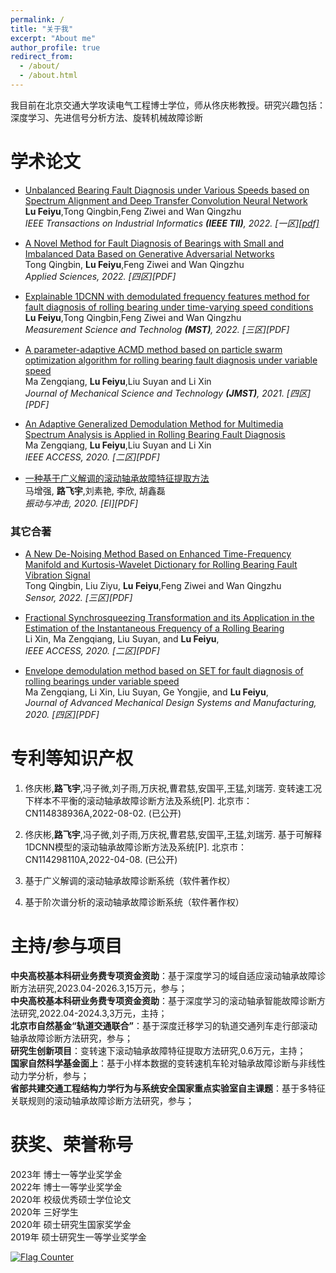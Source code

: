 ```yaml
---
permalink: /
title: "关于我"
excerpt: "About me"
author_profile: true
redirect_from: 
  - /about/
  - /about.html
---
```


我目前在北京交通大学攻读电气工程博士学位，师从佟庆彬教授。研究兴趣包括：深度学习、先进信号分析方法、旋转机械故障诊断

学术论文
======

<ul>
<li><p><a href="https://ieeexplore.ieee.org/document/9931460">Unbalanced Bearing Fault Diagnosis under Various Speeds based on Spectrum Alignment and Deep Transfer Convolution Neural Network</a> <br />
 <b>Lu Feiyu</b>,Tong Qingbin,Feng Ziwei and Wan Qingzhu <br />
<i>IEEE Transactions on Industrial Informatics <b>(IEEE TII)</b>, 2022. [一区]<a href="files/Unbalanced_Bearing_Fault_Diagnosis_under_Various_Speeds_based_on_Spectrum_Alignment_and_Deep_Transfer_Convolution_Neural_Network.pdf">[pdf]</a></i></p>
</li></ul>

<ul>
<li><p><a href="https://www.mdpi.com/2076-3417/12/14/7346">A Novel Method for Fault Diagnosis of Bearings with Small and Imbalanced Data Based on Generative Adversarial Networks</a> <br />
Tong Qingbin, <b>Lu Feiyu</b>,Feng Ziwei and Wan Qingzhu <br />
<i>Applied Sciences, 2022. [四区][PDF]</i></p>
</li></ul>

<ul>
<li><p><a href="https://iopscience.iop.org/article/10.1088/1361-6501/ac78c5">Explainable 1DCNN with demodulated frequency features method for fault diagnosis of rolling bearing under time-varying speed conditions</a> <br />
 <b>Lu Feiyu</b>,Tong Qingbin,Feng Ziwei and Wan Qingzhu <br />
<i>Measurement Science and Technolog <b>(MST)</b>, 2022. [三区][PDF]</i></p>
</li></ul>

<ul>
<li><p><a href="https://link.springer.com/article/10.1007/s12206-021-0405-7">A parameter-adaptive ACMD method based on particle swarm optimization algorithm for rolling bearing fault diagnosis under variable speed</a> <br />
Ma Zengqiang, <b>Lu Feiyu</b>,Liu Suyan and Li Xin <br />
<i>Journal of Mechanical Science and Technology <b>(JMST)</b>, 2021. [四区][PDF]</i></p>
</li></ul>


<ul>
<li><p><a href="https://ieeexplore.ieee.org/document/8970283/">An Adaptive Generalized Demodulation Method for Multimedia Spectrum Analysis is Applied in Rolling Bearing Fault Diagnosis</a> <br />
Ma Zengqiang, <b>Lu Feiyu</b>,Liu Suyan and Li Xin <br />
<i>IEEE ACCESS, 2020. [二区][PDF]</i></p>
</li></ul>

<ul>
<li><p><a href="http://jvs.sjtu.edu.cn/CN/abstract/abstract9915.shtml">一种基于广义解调的滚动轴承故障特征提取方法</a> <br />
马增强, <b>路飞宇</b>,刘素艳, 李欣, 胡鑫磊 <br />
<i>振动与冲击, 2020. [EI][PDF]</i></p>
</li></ul>
  
  
<h3>其它合著</h3>	
  

<ul>
<li><p><a href="https://www.mdpi.com/1424-8220/22/16/6108">A New De-Noising Method Based on Enhanced Time-Frequency Manifold and Kurtosis-Wavelet Dictionary for Rolling Bearing Fault Vibration Signal</a> <br />
Tong Qingbin,  Liu Ziyu, <b>Lu Feiyu</b>,Feng Ziwei and Wan Qingzhu <br />
<i>Sensor, 2022. [三区][PDF]</i></p>
</li></ul>

<ul>
<li><p><a href="https://ieeexplore.ieee.org/document/9144567">Fractional Synchrosqueezing Transformation and its Application in the Estimation of the Instantaneous Frequency of a Rolling Bearing</a> <br />
Li Xin,  Ma Zengqiang, Liu Suyan, and <b>Lu Feiyu</b>,<br />
<i>IEEE ACCESS, 2020. [二区][PDF]</i></p>
</li></ul>

<ul>
<li><p><a href="https://www.jstage.jst.go.jp/article/jamdsm/14/7/14_2020jamdsm0104/_article">Envelope demodulation method based on SET for fault diagnosis of rolling bearings under variable speed</a> <br />
Ma Zengqiang, Li Xin, Liu Suyan, Ge Yongjie, and <b>Lu Feiyu</b>,<br />
<i>Journal of Advanced Mechanical Design Systems and Manufacturing, 2020. [四区][PDF]</i></p>
</li></ul>

  
  

专利等知识产权
======
<ol>
<li><p>佟庆彬,<b>路飞宇</b>,冯子微,刘子雨,万庆祝,曹君慈,安国平,王猛,刘瑞芳. 变转速工况下样本不平衡的滚动轴承故障诊断方法及系统[P]. 北京市：CN114838936A,2022-08-02. (已公开)</p></li>
<li><p>佟庆彬,<b>路飞宇</b>,冯子微,刘子雨,万庆祝,曹君慈,安国平,王猛,刘瑞芳. 基于可解释1DCNN模型的滚动轴承故障诊断方法及系统[P]. 北京市：CN114298110A,2022-04-08. (已公开)</p></li>
<li><p>基于广义解调的滚动轴承故障诊断系统（软件著作权）</p></li>
<li><p>基于阶次谱分析的滚动轴承故障诊断系统（软件著作权）</p></li>
</ol>



主持/参与项目
======

**中央高校基本科研业务费专项资金资助**：基于深度学习的域自适应滚动轴承故障诊断方法研究,2023.04-2026.3,15万元，参与；<br />
**中央高校基本科研业务费专项资金资助**：基于深度学习的滚动轴承智能故障诊断方法研究,2022.04-2024.3,3万元，主持；<br />
**北京市自然基金“轨道交通联合”**：基于深度迁移学习的轨道交通列车走行部滚动轴承故障诊断方法研究，参与；<br />
**研究生创新项目**：变转速下滚动轴承故障特征提取方法研究,0.6万元，主持；<br />
**国家自然科学基金面上**：基于小样本数据的变转速机车轮对轴承故障诊断与非线性动力学分析，参与；<br />
**省部共建交通工程结构力学行为与系统安全国家重点实验室自主课题**：基于多特征关联规则的滚动轴承故障诊断方法研究，参与；<br />




获奖、荣誉称号
======

2023年 博士一等学业奖学金<br />
2022年 博士一等学业奖学金<br />
2020年 校级优秀硕士学位论文<br />
2020年 三好学生<br />
2020年 硕士研究生国家奖学金<br />
2019年 硕士研究生一等学业奖学金<br />



<a href="https://info.flagcounter.com/Y7F9"><img src="https://s11.flagcounter.com/count2/Y7F9/bg_FFFFFF/txt_000000/border_CCCCCC/columns_2/maxflags_6/viewers_0/labels_0/pageviews_0/flags_0/percent_0/" alt="Flag Counter" border="0"></a>
